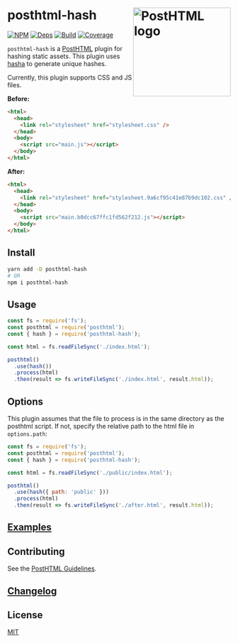 # posthtml-hash <img align="right" width="220" height="200" title="PostHTML logo" src="http://posthtml.github.io/posthtml/logo.svg">

[![NPM][npm]][npm-url]
[![Deps][deps]][deps-url]
[![Build][build]][build-badge]
[![Coverage][codecov-shield]][codecov]

`posthtml-hash` is a [PostHTML](https://github.com/posthtml/posthtml) plugin for hashing static assets. This plugin uses [hasha](https://www.npmjs.com/package/hasha) to generate unique hashes.

Currently, this plugin supports CSS and JS files.

**Before:**

```html
<html>
  <head>
    <link rel="stylesheet" href="stylesheet.css" />
  </head>
  <body>
    <script src="main.js"></script>
  </body>
</html>
```

**After:**

```html
<html>
  <head>
    <link rel="stylesheet" href="stylesheet.9a6cf95c41e87b9dc102.css" />
  </head>
  <body>
    <script src="main.b0dcc67ffc1fd562f212.js"></script>
  </body>
</html>
```

## Install

```bash
yarn add -D posthtml-hash
# OR
npm i posthtml-hash
```

## Usage

```js
const fs = require('fs');
const posthtml = require('posthtml');
const { hash } = require('posthtml-hash');

const html = fs.readFileSync('./index.html');

posthtml()
  .use(hash())
  .process(html)
  .then(result => fs.writeFileSync('./index.html', result.html));
```

## Options

This plugin assumes that the file to process is in the same directory as the posthtml script. If not, specify the relative path to the html file in `options.path`:

```js
const fs = require('fs');
const posthtml = require('posthtml');
const { hash } = require('posthtml-hash');

const html = fs.readFileSync('./public/index.html');

posthtml()
  .use(hash({ path: 'public' }))
  .process(html)
  .then(result => fs.writeFileSync('./after.html', result.html));
```

## [Examples](examples)

## Contributing

See the [PostHTML Guidelines](https://github.com/posthtml/posthtml/tree/master/docs).

## [Changelog](CHANGELOG.md)

## License

[MIT](LICENSE)

[npm]: https://img.shields.io/npm/v/posthtml-hash.svg?color=blue
[npm-url]: https://npmjs.com/package/posthtml-hash
[deps]: https://david-dm.org/metonym/posthtml-hash.svg
[deps-url]: https://david-dm.org/metonym/posthtml-hash
[build]: https://travis-ci.com/metonym/posthtml-hash.svg?branch=master
[build-badge]: https://travis-ci.com/metonym/posthtml-hash
[codecov]: https://codecov.io/gh/metonym/posthtml-hash
[codecov-shield]: https://img.shields.io/codecov/c/github/metonym/posthtml-hash.svg
